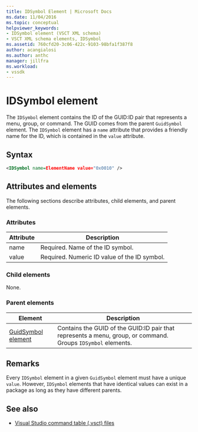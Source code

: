 ```yaml
---
title: IDSymbol Element | Microsoft Docs
ms.date: 11/04/2016
ms.topic: conceptual
helpviewer_keywords:
- IDSymbol element (VSCT XML schema)
- VSCT XML schema elements, IDSymbol
ms.assetid: 760cfd20-3c06-422c-9103-98bfa1f387f8
author: acangialosi
ms.author: anthc
manager: jillfra
ms.workload:
- vssdk
---
```

# IDSymbol element
The `IDSymbol` element contains the ID of the GUID:ID pair that represents a menu, group, or command. The GUID comes from the parent `GuidSymbol` element. The `IDSymbol` element has a `name` attribute that provides a friendly name for the ID, which is contained in the `value` attribute.

## Syntax

```xml
<IDSymbol name=ElementName value="0x0010" />
```

## Attributes and elements
 The following sections describe attributes, child elements, and parent elements.

### Attributes

|Attribute|Description|
|---------------|-----------------|
|name|Required. Name of the ID symbol.|
|value|Required. Numeric ID value of the ID symbol.|

### Child elements
 None.

### Parent elements

|Element|Description|
|-------------|-----------------|
|[GuidSymbol element](../extensibility/guidsymbol-element.md)|Contains the GUID of the GUID:ID pair that represents a menu, group, or command. Groups `IDSymbol` elements.|

## Remarks
 Every `IDSymbol` element in a given `GuidSymbol` element must have a unique `value`. However, `IDSymbol` elements that have identical values can exist in a package as long as they have different parents.

## See also
- [Visual Studio command table (.vsct) files](../extensibility/internals/visual-studio-command-table-dot-vsct-files.md)
